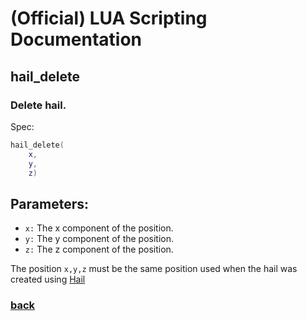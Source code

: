 
# (Official) LUA Scripting Documentation

## hail_delete

### Delete hail.

Spec:
```lua
hail_delete(
	x,
	y,
	z)
```
## Parameters:
- `x:` The x component of the position.
- `y:` The y component of the position.
- `z:` The z component of the position.

The position `x,y,z` must be the same position used when the hail was created using [Hail](hail)

### [back](../weather)
